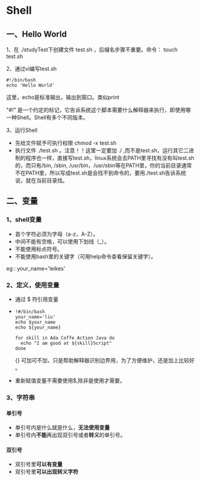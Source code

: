 # Shell 

## 一、Hello World

1、在 ./studyTest下创建文件 test.sh ，后缀名步骤不重要。命令： touch test.sh

2、通过vi编写test.sh

```shell
#!/bin/bash
echo 'Hello World'    
```

这里，echo是标准输出，输出到窗口。类似print

"#!" 是一个约定的标记，它告诉系统这个脚本需要什么解释器来执行，即使用哪一种Shell。Shell有多个不同版本。

3、运行Shell

- 先给文件赋予可执行权限 chmod -x test.sh
- 执行文件 ./test.sh  。注意！！这里一定要加  ./ ,而不是test.sh，运行其它二进制的程序也一样，直接写test.sh，linux系统会去PATH里寻找有没有叫test.sh的，而只有/bin, /sbin, /usr/bin，/usr/sbin等在PATH里，你的当前目录通常不在PATH里，所以写成test.sh是会找不到命令的，要用./test.sh告诉系统说，就在当前目录找。



## 二、变量

### 1、shell变量

- 首个字符必须为字母（a-z，A-Z）。
- 中间不能有空格，可以使用下划线（_）。
- 不能使用标点符号。
- 不能使用bash里的关键字（可用help命令查看保留关键字）。

eg :  your_name='leikes'

### 2、定义，使用变量

- 通过 $ 符引用变量

- ```shelll
  !#/bin/bash
  your_name='liu'
  echo $your_name
  echo ${your_name}
  
  for skill in Ada Coffe Action Java do
  	echo "I am good at ${skill}Script"
  done
  ```

  {} 可加可不加，只是帮助解释器识别边界用，为了方便维护，还是加上比较好 。

- 重新赋值变量不需要使用$,除非是使用才需要。

### 3、字符串

#### 单引号

- 单引号内是什么就是什么，**无法使用变量**
- 单引号内**不能**再出现双引号或者**转义**的单引号。

#### 双引号

- 双引号里**可以有变量**
- 双引号里**可以出现转义字符**

​	